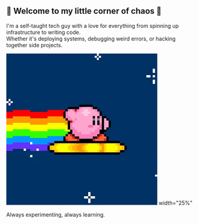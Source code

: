 ## 👾 Welcome to my little corner of chaos 👾

I'm a self-taught tech guy with a love for everything from spinning up infrastructure to writing code.  
Whether it's deploying systems, debugging weird errors, or hacking together side projects. 

<img src="./kirbynyandash.gif" /> width="25%" <br />
 
Always experimenting, always learning.
